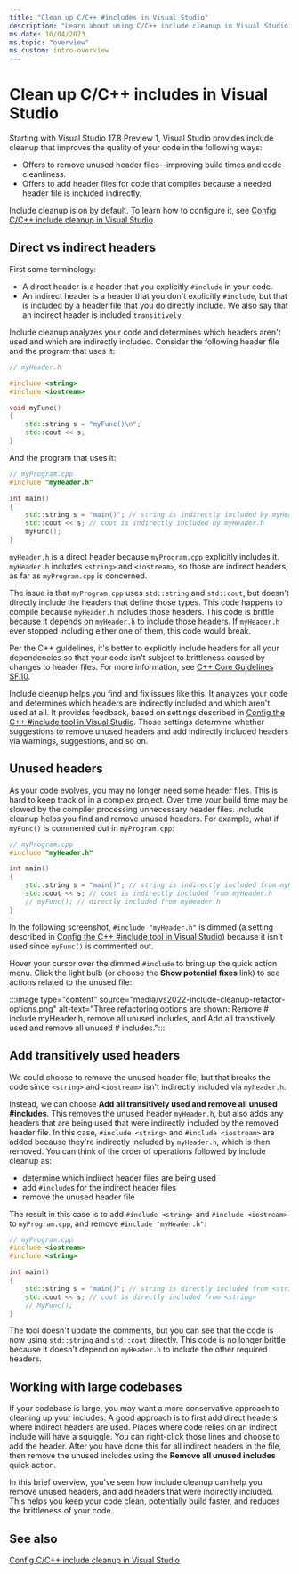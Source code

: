 ```yaml
---
title: "Clean up C/C++ #includes in Visual Studio"
description: "Learn about using C/C++ include cleanup in Visual Studio to remove unused headers, and transitively add indirect headers needed in your project."
ms.date: 10/04/2023
ms.topic: "overview"
ms.custom: intro-overview
---
```

# Clean up C/C++ includes in Visual Studio

Starting with Visual Studio 17.8 Preview 1, Visual Studio provides include cleanup that improves the quality of your code in the following ways:

- Offers to remove unused header files--improving build times and code cleanliness.
- Offers to add header files for code that compiles because a needed header file is included indirectly.

Include cleanup is on by default. To learn how to configure it, see [Config C/C++ include cleanup in Visual Studio](include-cleanup-config.md).

## Direct vs indirect headers

First some terminology:

- A direct header is a header that you explicitly `#include` in your code.
- An indirect header is a header that you don't explicitly `#include`, but that is included by a header file that you do directly include. We also say that an indirect header is included `transitively`.

Include cleanup analyzes your code and determines which headers aren't used and which are indirectly included. Consider the following header file and the program that uses it:

```cpp
// myHeader.h

#include <string>
#include <iostream>

void myFunc()
{
    std::string s = "myFunc()\n";
    std::cout << s;
}
```

And the program that uses it:

```cpp
// myProgram.cpp
#include "myHeader.h"

int main()
{
    std::string s = "main()"; // string is indirectly included by myHeader.h
    std::cout << s; // cout is indirectly included by myHeader.h
    myFunc();
}
```

`myHeader.h` is a direct header because `myProgram.cpp` explicitly includes it. `myHeader.h` includes `<string>` and `<iostream>`, so those are indirect headers, as far as `myProgram.cpp` is concerned.

The issue is that `myProgram.cpp` uses `std::string` and `std::cout`, but doesn't directly include the headers that define those types. This code happens to compile because `myHeader.h` includes those headers. This code is brittle because it depends on `myHeader.h` to include those headers. If `myHeader.h` ever stopped including either one of them, this code would break.

Per the C++ guidelines, it's better to explicitly include headers for all your dependencies so that your code isn't subject to brittleness caused by changes to header files. For more information, see [C++ Core Guidelines SF.10](https://isocpp.github.io/CppCoreGuidelines/CppCoreGuidelines#sf10-avoid-dependencies-on-implicitly-included-names). 

Include cleanup helps you find and fix issues like this. It analyzes your code and determines which headers are indirectly included and which aren't used at all. It provides feedback, based on settings described in [Config the C++ #include tool in Visual Studio](include-cleanup-config.md). Those settings determine whether suggestions to remove unused headers and add indirectly included headers via warnings, suggestions, and so on.

## Unused headers

As your code evolves, you may no longer need some header files. This is hard to keep track of in a complex project. Over time your build time may be slowed by the compiler processing unnecessary header files. Include cleanup helps you find and remove unused headers. For example, what if `myFunc()` is commented out in `myProgram.cpp`:

```cpp
// myProgram.cpp
#include "myHeader.h"

int main()
{
    std::string s = "main()"; // string is indirectly included from myHeader.h
    std::cout << s; // cout is indirectly included from myHeader.h
    // myFunc(); // directly included from myHeader.h
}
```

In the following screenshot, `#include "myHeader.h"` is dimmed (a setting described in [Config the C++ #include tool in Visual Studio](include-cleanup-config.md)) because it isn't used since `myFunc()` is commented out.

Hover your cursor over the dimmed `#include` to bring up the quick action menu. Click the light bulb (or choose the **Show potential fixes** link) to see actions related to the unused file:

:::image type="content" source="media/vs2022-include-cleanup-refactor-options.png" alt-text="Three refactoring options are shown: Remove # include myHeader.h, remove all unused includes, and Add all transitively used and remove all unused # includes.":::

## Add transitively used headers

We could choose to remove the unused header file, but that breaks the code since `<string>` and `<iostream>` isn't indirectly included via `myheader.h`.

Instead, we can choose **Add all transitively used and remove all unused #includes**. This removes the unused header `myHeader.h`, but also adds any headers that are being used that were indirectly included by the removed header file. In this case, `#include <string>` and `#include <iostream>` are added because they're indirectly included by `myHeader.h`, which is then removed. You can think of the order of operations followed by include cleanup as:

- determine which indirect header files are being used
- add `#include`s for the indirect header files
- remove the unused header file

The result in this case is to add `#include <string>` and `#include <iostream>` to `myProgram.cpp`, and remove `#include "myHeader.h"`:

```cpp
// myProgram.cpp
#include <iostream>
#include <string>

int main()
{
    std::string s = "main()"; // string is directly included from <string>
    std::cout << s; // cout is directly included from <string>
    // MyFunc();
}
```

The tool doesn't update the comments, but you can see that the code is now using `std::string` and `std::cout` directly. This code is no longer brittle because it doesn't depend on `myHeader.h` to include the other required headers.

## Working with large codebases

If your codebase is large, you may want a more conservative approach to cleaning up your includes. A good approach is to first add direct headers where indirect headers are used. Places where code relies on an indirect include will have a squiggle. You can right-click those lines and choose to add the header. After you have done this for all indirect headers in the file, then remove the unused includes using the **Remove all unused includes** quick action.

In this brief overview, you've seen how include cleanup can help you remove unused headers, and add headers that were indirectly included. This helps you keep your code clean, potentially build faster, and reduces the brittleness of your code.

## See also

[Config C/C++ include cleanup in Visual Studio](include-cleanup-config.md)